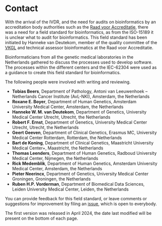 # Contact

With the arrival of the IVDR, and the need for audits on bioinformatics by an accreditation body authorities such as the [Raad voor Accreditatie](https://www.rva.nl/en/about-the-rva/), there was a need for a field standard for bioinformatics, as from the ISO-15189 it is unclear what to audit for bioinformatics. This field standard has been initiated by Hanneke van Deutekom, member of the quality committee of the [VKGL](https://vkgl.nl/nl/) and technical assessor bioinformatics at the Raad voor Accreditatie.

Bioinformaticians from all the genetic medical laboratories in the Netherlands gathered to discuss the processes used to develop software. The processes within the different centers and the IEC-62304 were used as a guidance to create this field standard for bioinformatics.

The following people were involved with writing and reviewing.

- **Tobias Beers**, Department of Pathology, Antoni van Leeuwenhoek – Netherlands Cancer Institute (AvL-NKI), Amsterdam, the Netherlands
- **Roxane E. Boyer**, Department of Human Genetics, Amsterdam University Medical Center, Amsterdam, the Netherlands
- **Hanneke W. M. van Deutekom**, Department of Genetics, University Medical Center Utrecht, Utrecht, the Netherlands
- **Robert F. Ernst**, Department of Genetics, University Medical Center Utrecht, Utrecht, the Netherlands
- **Geert Geeven**, Department of Clinical Genetics, Erasmus MC, University Medical Center Rotterdam, Rotterdam, the Netherlands
- **Bart de Koning**, Department of Clinical Genetics, Maastricht University Medical Center+, Maastricht, the Netherlands
- **Thomas Leenders**, Department of Human Genetics, Radboud University Medical Center, Nijmegen, the Netherlands
- **Rick Medemblik**, Department of Human Genetics, Amsterdam University Medical Center, Amsterdam, the Netherlands
- **Pieter Neerincx**, Department of Genetics, University Medical Center Groningen, Groningen, the Netherlands
- **Ruben H.P. Vorderman**, Department of Biomedical Data Sciences, Leiden University Medical Center, Leiden, the Netherlands

You can provide feedback for this field standard, or leave comments or suggestions for improvement by filing an [issue](https://github.com/VKGL-Kwaliteit/BioinformaticaVeldnorm/issues), which is open to everybody.

The first version was released in April 2024, the date last modified will be present on the bottom of each page. 

